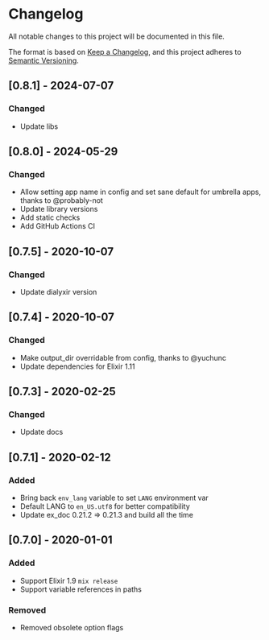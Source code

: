 # Changelog
All notable changes to this project will be documented in this file.

The format is based on [Keep a Changelog](https://keepachangelog.com/en/1.0.0/),
and this project adheres to [Semantic Versioning](https://semver.org/spec/v2.0.0.html).

## [0.8.1] - 2024-07-07
### Changed
- Update libs

## [0.8.0] - 2024-05-29
### Changed
- Allow setting app name in config and set sane default for umbrella apps,
  thanks to @probably-not
- Update library versions
- Add static checks
- Add GitHub Actions CI

## [0.7.5] - 2020-10-07
### Changed
- Update dialyxir version

## [0.7.4] - 2020-10-07
### Changed
- Make output_dir overridable from config, thanks to @yuchunc
- Update dependencies for Elixir 1.11

## [0.7.3] - 2020-02-25
### Changed
- Update docs

## [0.7.1] - 2020-02-12
### Added
- Bring back `env_lang` variable to set `LANG` environment var
- Default LANG to `en_US.utf8` for better compatibility
- Update ex_doc 0.21.2 => 0.21.3 and build all the time

## [0.7.0] - 2020-01-01
### Added
- Support Elixir 1.9 `mix release`
- Support variable references in paths

### Removed
- Removed obsolete option flags
